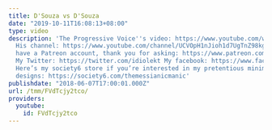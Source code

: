 ```yaml
---
title: D'Souza vs D'Souza
date: "2019-10-11T16:08:13+08:00"
type: video
description: 'The Progressive Voice''s video: https://www.youtube.com/watch?v=h8dLdwnvmBo
  His channel: https://www.youtube.com/channel/UCVOpH1nJioh1d7UgTnZ98kg Yes, I do
  have a Patreon account, thank you for asking: https://www.patreon.com/themessianicmanic
  My Twitter: https://twitter.com/idiolekt My facebook: https://www.facebook.com/themessianicmanic/
  Here’s my society6 store if you’re interested in my pretentious minimalist poster
  designs: https://society6.com/themessianicmanic'
publishdate: "2018-06-07T17:00:01.000Z"
url: /tmm/FVdTcjy2tco/
providers:
  youtube:
    id: FVdTcjy2tco
---
```

